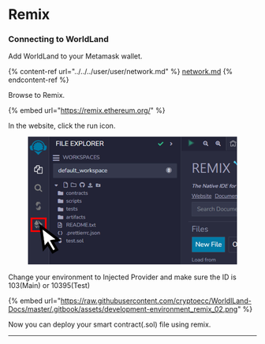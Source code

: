 # Remix

### Connecting to WorldLand

Add WorldLand to your Metamask wallet.

{% content-ref url="../../../user/user/network.md" %}
[network.md](../../../user/user/network.md)
{% endcontent-ref %}

Browse to Remix.

{% embed url="https://remix.ethereum.org/" %}

In the website, click the run icon.

<figure><img src="https://raw.githubusercontent.com/cryptoecc/WorldlLand-Docs/master/.gitbook/assets/development-environment_remix_01.png" alt=""><figcaption></figcaption></figure>

Change your environment to Injected Provider and make sure the ID is 103(Main) or 10395(Test)

{% embed url="https://raw.githubusercontent.com/cryptoecc/WorldlLand-Docs/master/.gitbook/assets/development-environment_remix_02.png" %}

Now you can deploy your smart contract(.sol) file using remix.

***
